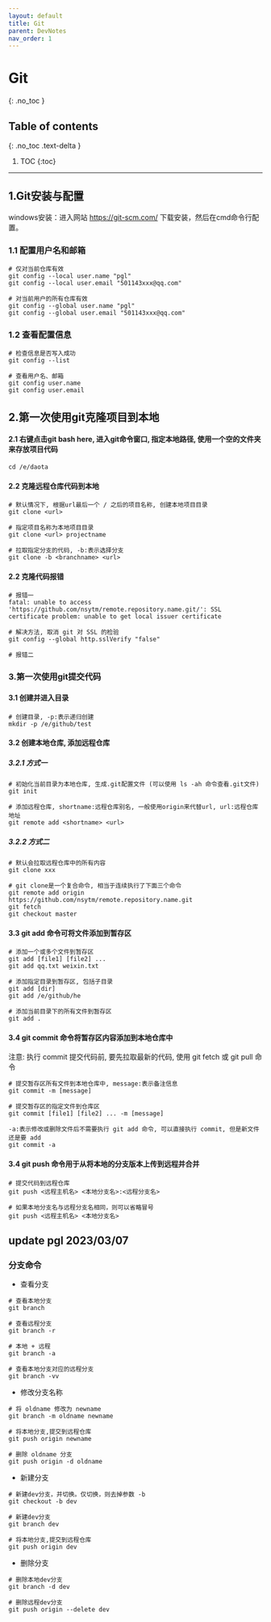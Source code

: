 ```yaml
---
layout: default
title: Git
parent: DevNotes
nav_order: 1
---
```


# Git
{: .no_toc }

## Table of contents
{: .no_toc .text-delta }

1. TOC
{:toc}

---


## 1.Git安装与配置

windows安装：进入网站 https://git-scm.com/ 下载安装，然后在cmd命令行配置。

### 1.1 配置用户名和邮箱

```
# 仅对当前仓库有效
git config --local user.name "pgl"
git config --local user.email "501143xxx@qq.com"

# 对当前用户的所有仓库有效
git config --global user.name "pgl"
git config --global user.email "501143xxx@qq.com"
```

### 1.2 查看配置信息

```
# 检查信息是否写入成功
git config --list 

# 查看用户名、邮箱
git config user.name
git config user.email
```

## 2.第一次使用git克隆项目到本地

#### 2.1 右键点击git bash here, 进入git命令窗口, 指定本地路径, 使用一个空的文件夹来存放项目代码

```
cd /e/daota
```

#### 2.2 克隆远程仓库代码到本地

```
# 默认情况下, 根据url最后一个 / 之后的项目名称, 创建本地项目目录 
git clone <url>

# 指定项目名称为本地项目目录
git clone <url> projectname

# 拉取指定分支的代码, -b:表示选择分支
git clone -b <branchname> <url>
```

#### 2.2 克隆代码报错

```
# 报错一
fatal: unable to access 'https://github.com/nsytm/remote.repository.name.git/': SSL certificate problem: unable to get local issuer certificate

# 解决方法, 取消 git 对 SSL 的检验
git config --global http.sslVerify "false"

# 报错二

```

### 3.第一次使用git提交代码

#### 3.1 创建并进入目录

```
# 创建目录, -p:表示递归创建
mkdir -p /e/github/test
```

#### 3.2 创建本地仓库, 添加远程仓库

##### 3.2.1 方式一

```
# 初始化当前目录为本地仓库, 生成.git配置文件 (可以使用 ls -ah 命令查看.git文件)
git init

# 添加远程仓库, shortname:远程仓库别名, 一般使用origin来代替url, url:远程仓库地址
git remote add <shortname> <url>
```

##### 3.2.2 方式二

```
# 默认会拉取远程仓库中的所有内容
git clone xxx

# git clone是一个复合命令, 相当于连续执行了下面三个命令
git remote add origin https://github.com/nsytm/remote.repository.name.git
git fetch
git checkout master
```

#### 3.3 git add 命令可将文件添加到暂存区

```
# 添加一个或多个文件到暂存区
git add [file1] [file2] ...
git add qq.txt weixin.txt

# 添加指定目录到暂存区, 包括子目录
git add [dir]
git add /e/github/he

# 添加当前目录下的所有文件到暂存区
git add .
```

#### 3.4 git commit 命令将暂存区内容添加到本地仓库中

注意: 执行 commit 提交代码前, 要先拉取最新的代码, 使用 git fetch 或 git pull 命令

```
# 提交暂存区所有文件到本地仓库中, message:表示备注信息
git commit -m [message]

# 提交暂存区的指定文件到仓库区
git commit [file1] [file2] ... -m [message]

-a:表示修改或删除文件后不需要执行 git add 命令, 可以直接执行 commit, 但是新文件还是要 add
git commit -a
```

#### 3.4 git push 命令用于从将本地的分支版本上传到远程并合并

```
# 提交代码到远程仓库
git push <远程主机名> <本地分支名>:<远程分支名>

# 如果本地分支名与远程分支名相同，则可以省略冒号
git push <远程主机名> <本地分支名>
```

## update pgl 2023/03/07

### 分支命令

* 查看分支

```
# 查看本地分支
git branch

# 查看远程分支
git branch -r

# 本地 + 远程
git branch -a

# 查看本地分支对应的远程分支
git branch -vv
```

* 修改分支名称

```
# 将 oldname 修改为 newname
git branch -m oldname newname

# 将本地分支,提交到远程仓库
git push origin newname

# 删除 oldname 分支
git push origin -d oldname
```

* 新建分支

```
# 新建dev分支，并切换。仅切换，则去掉参数 -b
git checkout -b dev

# 新建dev分支
git branch dev

# 将本地分支,提交到远程仓库
git push origin dev
```

* 删除分支

```
# 删除本地dev分支
git branch -d dev

# 删除远程dev分支
git push origin --delete dev
```
